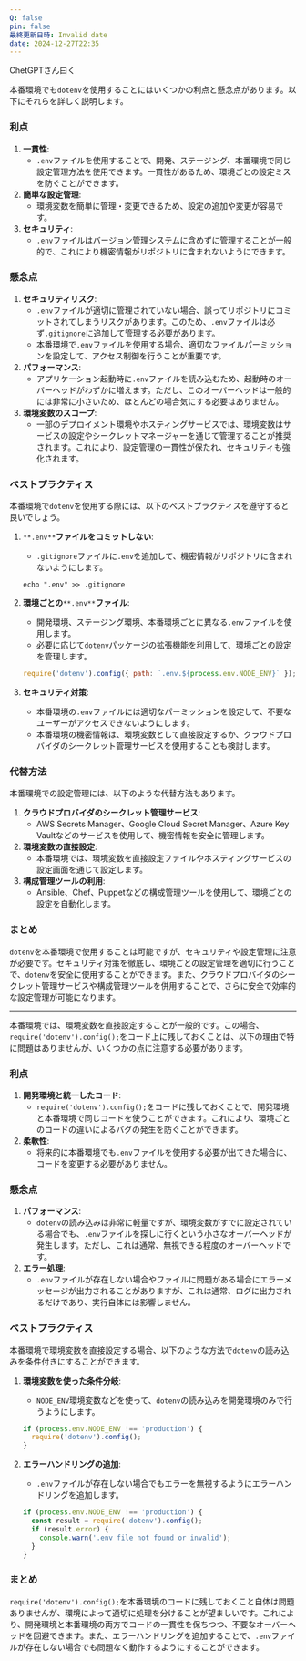```yaml
---
Q: false
pin: false
最終更新日時: Invalid date
date: 2024-12-27T22:35
---
```

  

ChetGPTさん曰く

  

本番環境でも`dotenv`を使用することにはいくつかの利点と懸念点があります。以下にそれらを詳しく説明します。

### 利点

1. **一貫性**:
    - `.env`ファイルを使用することで、開発、ステージング、本番環境で同じ設定管理方法を使用できます。一貫性があるため、環境ごとの設定ミスを防ぐことができます。
2. **簡単な設定管理**:
    - 環境変数を簡単に管理・変更できるため、設定の追加や変更が容易です。
3. **セキュリティ**:
    - `.env`ファイルはバージョン管理システムに含めずに管理することが一般的で、これにより機密情報がリポジトリに含まれないようにできます。

### 懸念点

1. **セキュリティリスク**:
    - `.env`ファイルが適切に管理されていない場合、誤ってリポジトリにコミットされてしまうリスクがあります。このため、`.env`ファイルは必ず`.gitignore`に追加して管理する必要があります。
    - 本番環境で`.env`ファイルを使用する場合、適切なファイルパーミッションを設定して、アクセス制御を行うことが重要です。
2. **パフォーマンス**:
    - アプリケーション起動時に`.env`ファイルを読み込むため、起動時のオーバーヘッドがわずかに増えます。ただし、このオーバーヘッドは一般的には非常に小さいため、ほとんどの場合気にする必要はありません。
3. **環境変数のスコープ**:
    - 一部のデプロイメント環境やホスティングサービスでは、環境変数はサービスの設定やシークレットマネージャーを通じて管理することが推奨されます。これにより、設定管理の一貫性が保たれ、セキュリティも強化されます。

### ベストプラクティス

本番環境で`dotenv`を使用する際には、以下のベストプラクティスを遵守すると良いでしょう。

1. `**.env**`**ファイルをコミットしない**:
    
    - `.gitignore`ファイルに`.env`を追加して、機密情報がリポジトリに含まれないようにします。
    
    ```Shell
    echo ".env" >> .gitignore
    ```
    
2. **環境ごとの**`**.env**`**ファイル**:
    
    - 開発環境、ステージング環境、本番環境ごとに異なる`.env`ファイルを使用します。
    - 必要に応じて`dotenv`パッケージの拡張機能を利用して、環境ごとの設定を管理します。
    
    ```JavaScript
    require('dotenv').config({ path: `.env.${process.env.NODE_ENV}` });
    ```
    
3. **セキュリティ対策**:
    - 本番環境の`.env`ファイルには適切なパーミッションを設定して、不要なユーザーがアクセスできないようにします。
    - 本番環境の機密情報は、環境変数として直接設定するか、クラウドプロバイダのシークレット管理サービスを使用することも検討します。

### 代替方法

本番環境での設定管理には、以下のような代替方法もあります。

1. **クラウドプロバイダのシークレット管理サービス**:
    - AWS Secrets Manager、Google Cloud Secret Manager、Azure Key Vaultなどのサービスを使用して、機密情報を安全に管理します。
2. **環境変数の直接設定**:
    - 本番環境では、環境変数を直接設定ファイルやホスティングサービスの設定画面を通じて設定します。
3. **構成管理ツールの利用**:
    - Ansible、Chef、Puppetなどの構成管理ツールを使用して、環境ごとの設定を自動化します。

### まとめ

`dotenv`を本番環境で使用することは可能ですが、セキュリティや設定管理に注意が必要です。セキュリティ対策を徹底し、環境ごとの設定管理を適切に行うことで、`dotenv`を安全に使用することができます。また、クラウドプロバイダのシークレット管理サービスや構成管理ツールを併用することで、さらに安全で効率的な設定管理が可能になります。

  

---

  

  

本番環境では、環境変数を直接設定することが一般的です。この場合、`require('dotenv').config();`をコード上に残しておくことは、以下の理由で特に問題はありませんが、いくつかの点に注意する必要があります。

### 利点

1. **開発環境と統一したコード**:
    - `require('dotenv').config();`をコードに残しておくことで、開発環境と本番環境で同じコードを使うことができます。これにより、環境ごとのコードの違いによるバグの発生を防ぐことができます。
2. **柔軟性**:
    - 将来的に本番環境でも`.env`ファイルを使用する必要が出てきた場合に、コードを変更する必要がありません。

### 懸念点

1. **パフォーマンス**:
    - `dotenv`の読み込みは非常に軽量ですが、環境変数がすでに設定されている場合でも、`.env`ファイルを探しに行くという小さなオーバーヘッドが発生します。ただし、これは通常、無視できる程度のオーバーヘッドです。
2. **エラー処理**:
    - `.env`ファイルが存在しない場合やファイルに問題がある場合にエラーメッセージが出力されることがありますが、これは通常、ログに出力されるだけであり、実行自体には影響しません。

### ベストプラクティス

本番環境で環境変数を直接設定する場合、以下のような方法で`dotenv`の読み込みを条件付きにすることができます。

1. **環境変数を使った条件分岐**:
    
    - `NODE_ENV`環境変数などを使って、`dotenv`の読み込みを開発環境のみで行うようにします。
    
    ```JavaScript
    if (process.env.NODE_ENV !== 'production') {
      require('dotenv').config();
    }
    ```
    
2. **エラーハンドリングの追加**:
    
    - `.env`ファイルが存在しない場合でもエラーを無視するようにエラーハンドリングを追加します。
    
    ```JavaScript
    if (process.env.NODE_ENV !== 'production') {
      const result = require('dotenv').config();
      if (result.error) {
        console.warn('.env file not found or invalid');
      }
    }
    ```
    

### まとめ

`require('dotenv').config();`を本番環境のコードに残しておくこと自体は問題ありませんが、環境によって適切に処理を分けることが望ましいです。これにより、開発環境と本番環境の両方でコードの一貫性を保ちつつ、不要なオーバーヘッドを回避できます。また、エラーハンドリングを追加することで、`.env`ファイルが存在しない場合でも問題なく動作するようにすることができます。